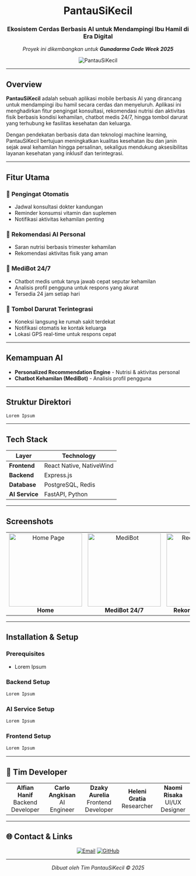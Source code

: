 <div align="center">
    <h1 align="center">PantauSiKecil</h1>
    <h3>Ekosistem Cerdas Berbasis AI untuk Mendampingi Ibu Hamil di Era Digital</h3>
    <p><em>Proyek ini dikembangkan untuk <strong>Gunadarma Code Week 2025</strong></em></p>
    <img src="docs/img/PantauSiKecil.png" alt="PantauSiKecil"/>
</div>

---

## Overview

**PantauSiKecil** adalah sebuah aplikasi mobile berbasis AI yang dirancang untuk mendampingi ibu hamil secara cerdas dan menyeluruh. Aplikasi ini menghadirkan fitur pengingat konsultasi, rekomendasi nutrisi dan aktivitas fisik berbasis kondisi kehamilan, chatbot medis 24/7, hingga tombol darurat yang terhubung ke fasilitas kesehatan dan keluarga.

Dengan pendekatan berbasis data dan teknologi machine learning, PantauSiKecil bertujuan meningkatkan kualitas kesehatan ibu dan janin sejak awal kehamilan hingga persalinan, sekaligus mendukung aksesibilitas layanan kesehatan yang inklusif dan terintegrasi.


---

## Fitur Utama

### 🔔 **Pengingat Otomatis**
- Jadwal konsultasi dokter kandungan
- Reminder konsumsi vitamin dan suplemen
- Notifikasi aktivitas kehamilan penting

### 🧠 **Rekomendasi AI Personal**
- Saran nutrisi berbasis trimester kehamilan
- Rekomendasi aktivitas fisik yang aman

### 🤖 **MediBot 24/7**
- Chatbot medis untuk tanya jawab cepat seputar kehamilan
- Analisis profil pengguna untuk respons yang akurat
- Tersedia 24 jam setiap hari

### 📍 **Tombol Darurat Terintegrasi**
- Koneksi langsung ke rumah sakit terdekat
- Notifikasi otomatis ke kontak keluarga
- Lokasi GPS real-time untuk respons cepat

---

## Kemampuan AI

- **Personalized Recommendation Engine** - Nutrisi & aktivitas personal
- **Chatbot Kehamilan (MediBot)** - Analisis profil pengguna

---

## Struktur Direktori
```bash
Lorem Ipsum
```

---

## Tech Stack

| Layer | Technology |
|-------|------------|
| **Frontend** | React Native, NativeWind |
| **Backend** | Express.js |
| **Database** | PostgreSQL, Redis |
| **AI Service** | FastAPI, Python |

---

## Screenshots

<div align="center">
  <table>
    <tr>
      <td align="center">
        <img src="docs/img/home.png" alt="Home Page" width="200"/>
        <br><b>Home</b>
      </td>
      <td align="center">
        <img src="docs/img/medibot.png" alt="MediBot" width="200"/>
        <br><b>MediBot 24/7</b>
      </td>
      <td align="center">
        <img src="docs/img/recommendation.png" alt="Recommendation" width="200"/>
        <br><b>Rekomendasi Nutrisi</b>
      </td>
    </tr>
  </table>
</div>

---

## Installation & Setup

### Prerequisites
- Lorem Ipsum

### Backend Setup

```bash
Lorem Ipsum
```

### AI Service Setup

```bash
Lorem Ipsum
```

### Frontend Setup

```bash
Lorem Ipsum
```

---

## 👥 Tim Developer

<div align="center">
  <table>
    <tr>
      <td align="center">
        <b>Alfian Hanif</b>
        <br>Backend Developer
      </td>
      <td align="center">
        <b>Carlo Angkisan</b>
        <br>AI Engineer
      </td>
      <td align="center">
        <b>Dzaky Aurelia</b>
        <br>Frontend Developer
      </td>
      <td align="center">
        <b>Heleni Gratia</b>
        <br>Researcher
      </td>
      <td align="center">
        <b>Naomi Risaka</b>
        <br>UI/UX Designer
      </td>
    </tr>
  </table>
</div>

---


## 🌐 Contact & Links

<div align="center">
  
  [![Email](https://img.shields.io/badge/Email-D14836?style=for-the-badge&logo=gmail&logoColor=white)](mailto:pantausikecilofficial@gmail.com)
  [![GitHub](https://img.shields.io/badge/GitHub-181717?style=for-the-badge&logo=github&logoColor=white)](https://github.com/carllix/pantausikecil)
  
</div>

---

<div align="center">
  <p><i>Dibuat oleh Tim PantauSiKecil © 2025</i></p>
</div>